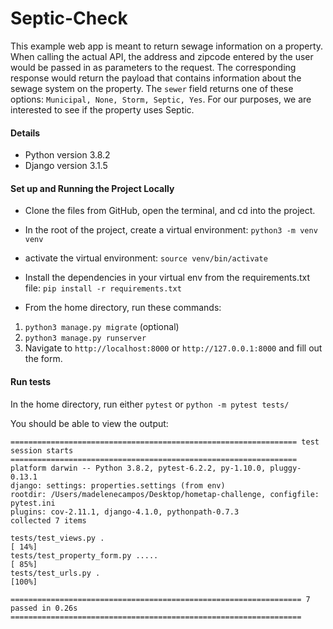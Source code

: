 # Septic-Check
This example web app is meant to return sewage information on a property. When calling the actual API, the address and zipcode entered by the user would be passed in as parameters to the request.
The corresponding response would return the payload that contains information about the sewage system on the property.
The `sewer` field returns one of these options: `Municipal, None, Storm, Septic, Yes`.
For our purposes, we are interested to see if the property uses Septic.

#### Details

- Python version 3.8.2
- Django version 3.1.5


#### Set up and Running the Project Locally

- Clone the files from GitHub, open the terminal, and cd into the project.

- In the root of the project, create a virtual environment: `python3 -m venv venv`
- activate the virtual environment: `source venv/bin/activate`
- Install the dependencies in your virtual env from the requirements.txt file: `pip install -r requirements.txt`

- From the home directory, run these commands:

 1. `python3 manage.py migrate` (optional)
 2. `python3 manage.py runserver`
 3. Navigate to `http://localhost:8000` or `http://127.0.0.1:8000` and fill out the form.


#### Run tests

In the home directory, run either `pytest` or `python -m pytest tests/`

You should be able to view the output:

```
================================================================ test session starts ================================================================
platform darwin -- Python 3.8.2, pytest-6.2.2, py-1.10.0, pluggy-0.13.1
django: settings: properties.settings (from env)
rootdir: /Users/madelenecampos/Desktop/hometap-challenge, configfile: pytest.ini
plugins: cov-2.11.1, django-4.1.0, pythonpath-0.7.3
collected 7 items

tests/test_views.py .                                                                                                                         [ 14%]
tests/test_property_form.py .....                                                                                                             [ 85%]
tests/test_urls.py .                                                                                                                          [100%]

================================================================= 7 passed in 0.26s =================================================================
```
